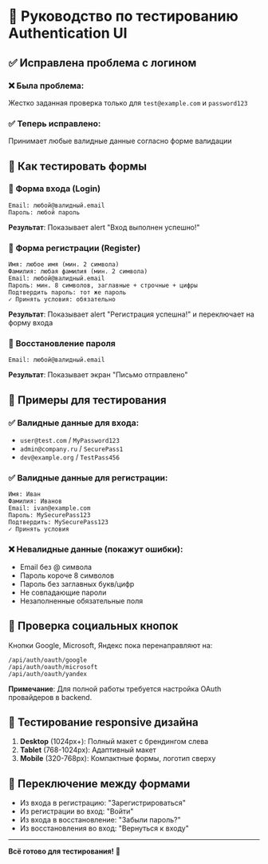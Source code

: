 # 🧪 Руководство по тестированию Authentication UI

## ✅ Исправлена проблема с логином

### ❌ Была проблема:
Жестко заданная проверка только для `test@example.com` и `password123`

### ✅ Теперь исправлено:
Принимает любые валидные данные согласно форме валидации

## 🔧 Как тестировать формы

### 📝 **Форма входа (Login)**
```
Email: любой@валидный.email
Пароль: любой пароль
```
**Результат**: Показывает alert "Вход выполнен успешно!"

### 📝 **Форма регистрации (Register)**
```
Имя: любое имя (мин. 2 символа)
Фамилия: любая фамилия (мин. 2 символа)  
Email: любой@валидный.email
Пароль: мин. 8 символов, заглавные + строчные + цифры
Подтвердить пароль: тот же пароль
✓ Принять условия: обязательно
```
**Результат**: Показывает alert "Регистрация успешна!" и переключает на форму входа

### 📝 **Восстановление пароля**
```
Email: любой@валидный.email
```
**Результат**: Показывает экран "Письмо отправлено"

## 🎯 Примеры для тестирования

### ✅ Валидные данные для входа:
- `user@test.com` / `MyPassword123`
- `admin@company.ru` / `SecurePass1`
- `dev@example.org` / `TestPass456`

### ✅ Валидные данные для регистрации:
```
Имя: Иван
Фамилия: Иванов
Email: ivan@example.com
Пароль: MySecurePass123
Подтвердить: MySecurePass123
✓ Принять условия
```

### ❌ Невалидные данные (покажут ошибки):
- Email без @ символа
- Пароль короче 8 символов
- Пароль без заглавных букв/цифр
- Не совпадающие пароли
- Незаполненные обязательные поля

## 🚀 Проверка социальных кнопок

Кнопки Google, Microsoft, Яндекс пока перенаправляют на:
```
/api/auth/oauth/google
/api/auth/oauth/microsoft  
/api/auth/oauth/yandex
```

**Примечание**: Для полной работы требуется настройка OAuth провайдеров в backend.

## 📱 Тестирование responsive дизайна

1. **Desktop** (1024px+): Полный макет с брендингом слева
2. **Tablet** (768-1024px): Адаптивный макет
3. **Mobile** (320-768px): Компактные формы, логотип сверху

## 🔄 Переключение между формами

- Из входа в регистрацию: "Зарегистрироваться"
- Из регистрации во вход: "Войти"  
- Из входа в восстановление: "Забыли пароль?"
- Из восстановления во вход: "Вернуться к входу"

---

**Всё готово для тестирования!** 🎉